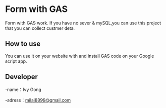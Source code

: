 # Form with GAS
Form with GAS work.
If you have no sever & mySQL,you can use this project that you can collect custmer deta.
## How to use
You can use it on your website with 
and install GAS code on your Google script app.

## Developer
 -name：Ivy Gong
 
 -adress：milai8899@gmail.com